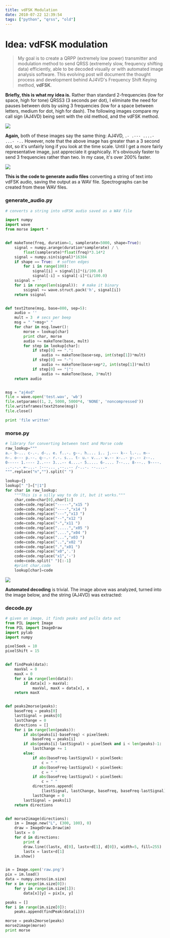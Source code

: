 ```yaml
---
title: vdFSK Modulation
date: 2010-07-22 12:39:54
tags: ["python", "qrss", "old"]
---
```


# Idea: vdFSK modulation

<blockquote class="wp-block-quote"><p>My goal is to create a QRPP (extremely low power) transmitter and modulation method to send QRSS (extremely slow, frequency shifting data) efficiently, able to be decoded visually or with automated image analysis software. This evolving post will document the thought process and development behind AJ4VD's Frequency Shift Keying method, <b>vdFSK</b>.</p></blockquote>

__Briefly, this is what my idea is.__ Rather than standard 2-frequencies (low for space, high for tone) QRSS3 (3 seconds per dot), I eliminate the need for pauses between dots by using 3 frequencies (low for a space between letters, medium for dot, high for dash). The following images compare my call sign (AJ4VD) being sent with the old method, and the vdFSK method.

<div class="text-center img-border">

![](https://swharden.com/static/2010/07/22/traditional.png)

</div>

__Again,__ both of these images say the same thing: AJ4VD, `.- .--- ....- ...- -..` However, note that the above image has greater than a 3 second dot, so it's unfairly long if you look at the time scale. Until I get a more fairly representative image, just appreciate it graphically. It's obviously faster to send 3 frequencies rather than two. In my case, it's over 200% faster.

<div class="text-center img-border">

![](https://swharden.com/static/2010/07/22/modulation.png)

</div>

__This is the code to generate audio files__ converting a string of text into vdFSK audio, saving the output as a WAV file. Spectrographs can be created from these WAV files.

### generate_audio.py

```python
# converts a string into vdFSK audio saved as a WAV file

import numpy
import wave
from morse import *


def makeTone(freq, duration=1, samplerate=5000, shape=True):
    signal = numpy.arange(duration*samplerate) / \
        float(samplerate)*float(freq)*3.14*2
    signal = numpy.sin(signal)*16384
    if shape == True:  # soften edges
        for i in range(100):
            signal[i] = signal[i]*(i/100.0)
            signal[-i] = signal[-i]*(i/100.0)
    ssignal = ''
    for i in range(len(signal)):  # make it binary
        ssignal += wave.struct.pack('h', signal[i])
    return ssignal


def text2tone(msg, base=800, sep=5):
    audio = ''
    mult = 3  # secs per beep
    msg = " "+msg+" "
    for char in msg.lower():
        morse = lookup[char]
        print char, morse
        audio += makeTone(base, mult)
        for step in lookup[char]:
            if step[0] == ".":
                audio += makeTone(base+sep, int(step[1])*mult)
            if step[0] == "-":
                audio += makeTone(base+sep*2, int(step[1])*mult)
            if step[0] == "|":
                audio += makeTone(base, 3*mult)
    return audio


msg = "aj4vd"
file = wave.open('test.wav', 'wb')
file.setparams((1, 2, 5000, 5000*4, 'NONE', 'noncompressed'))
file.writeframes(text2tone(msg))
file.close()

print 'file written'
```

### morse.py

```python
# library for converting between text and Morse code
raw_lookup="""
a.- b-... c-.-. d-.. e. f..-. g--. h.... i.. j.--- k-- l.-.. m--
n-. o--- p.--. q--.- r.-. s... t- u.- v...- w.-- x-..- y-.-- z--..
0----- 1.---- 2..--- 3...-- 4....- 5..... 6-.... 7--... 8---.. 9----.
..-.-.- =-...- :---... ,--..-- /-..-. --....-
""".replace("n","").split(" ")

lookup={}
lookup[" "]=["|1"]
for char in raw_lookup:
    """This is a silly way to do it, but it works."""
    char,code=char[0],char[1:]
    code=code.replace("-----","x15 ")
    code=code.replace("----","x14 ")
    code=code.replace("---","x13 ")
    code=code.replace("--","x12 ")
    code=code.replace("-","x11 ")
    code=code.replace(".....","x05 ")
    code=code.replace("....","x04 ")
    code=code.replace("...","x03 ")
    code=code.replace("..","x02 ")
    code=code.replace(".","x01 ")
    code=code.replace("x0",'.')
    code=code.replace("x1",'-')
    code=code.split(" ")[:-1]
    #print char,code
    lookup[char]=code

```

<div class="text-center img-border">

![](https://swharden.com/static/2010/07/22/produced.png)

</div>

__Automated decoding__ is trivial. The image above was analyzed, turned into the image below, and the string (AJ4VD) was extracted:

### decode.py

```python
# given an image, it finds peaks and pulls data out
from PIL import Image
from PIL import ImageDraw
import pylab
import numpy

pixelSeek = 10
pixelShift = 15


def findPeak(data):
    maxVal = 0
    maxX = 0
    for x in range(len(data)):
        if data[x] > maxVal:
            maxVal, maxX = data[x], x
    return maxX


def peaks2morse(peaks):
    baseFreq = peaks[0]
    lastSignal = peaks[0]
    lastChange = 0
    directions = []
    for i in range(len(peaks)):
        if abs(peaks[i]-baseFreq) < pixelSeek:
            baseFreq = peaks[i]
        if abs(peaks[i]-lastSignal) < pixelSeek and i < len(peaks)-1:
            lastChange += 1
        else:
            if abs(baseFreq-lastSignal) < pixelSeek:
                c = " "
            if abs(baseFreq-lastSignal) < pixelSeek:
                c = " "
            if abs(baseFreq-lastSignal) < pixelSeek:
                c = " "
            directions.append(
                [lastSignal, lastChange, baseFreq, baseFreq-lastSignal])
            lastChange = 0
        lastSignal = peaks[i]
    return directions


def morse2image(directions):
    im = Image.new("L", (300, 100), 0)
    draw = ImageDraw.Draw(im)
    lastx = 0
    for d in directions:
        print d
        draw.line((lastx, d[0], lastx+d[1], d[0]), width=5, fill=255)
        lastx = lastx+d[1]
    im.show()


im = Image.open('raw.png')
pix = im.load()
data = numpy.zeros(im.size)
for x in range(im.size[0]):
    for y in range(im.size[1]):
        data[x][y] = pix[x, y]

peaks = []
for i in range(im.size[0]):
    peaks.append(findPeak(data[i]))

morse = peaks2morse(peaks)
morse2image(morse)
print morse
```

